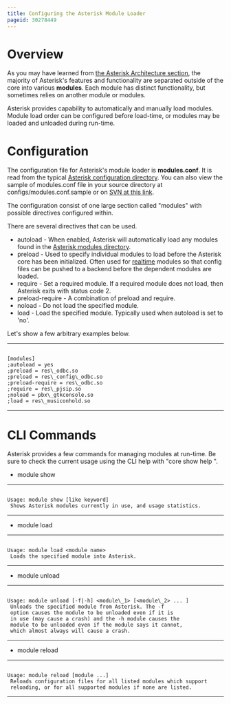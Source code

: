 ```yaml
---
title: Configuring the Asterisk Module Loader
pageid: 30278449
---
```


Overview
========

As you may have learned from [the Asterisk Architecture section](/Asterisk-Architecture--The-Big-Picture), the majority of Asterisk's features and functionality are separated outside of the core into various **modules**. Each module has distinct functionality, but sometimes relies on another module or modules.

Asterisk provides capability to automatically and manually load modules. Module load order can be configured before load-time, or modules may be loaded and unloaded during run-time.

Configuration
=============

The configuration file for Asterisk's module loader is **modules.conf**. It is read from the typical [Asterisk configuration directory](/Directory-and-File-Structure). You can also view the sample of modules.conf file in your source directory at configs/modules.conf.sample or on [SVN at this link](http://svnview.digium.com/svn/asterisk/trunk/configs/samples/modules.conf.sample?view=markup).

The configuration consist of one large section called "modules" with possible directives configured within.

There are several directives that can be used.

* autoload - When enabled, Asterisk will automatically load any modules found in the [Asterisk modules directory](/Directory-and-File-Structure).
* preload - Used to specify individual modules to load before the Asterisk core has been initialized. Often used for [realtime](/Realtime-Database-Configuration) modules so that config files can be pushed to a backend before the dependent modules are loaded.
* require - Set a required module. If a required module does not load, then Asterisk exits with status code 2.
* preload-require - A combination of preload and require.
* noload - Do not load the specified module.
* load - Load the specified module. Typically used when autoload is set to 'no'.

Let's show a few arbitrary examples below.




---

  
  


```

[modules]
;autoload = yes
;preload = res\_odbc.so
;preload = res\_config\_odbc.so
;preload-require = res\_odbc.so
;require = res\_pjsip.so
;noload = pbx\_gtkconsole.so
;load = res\_musiconhold.so

```



---


CLI Commands
============

Asterisk provides a few commands for managing modules at run-time. Be sure to check the current usage using the CLI help with "core show help <command>".

* module show




---

  
  


```

Usage: module show [like keyword]
 Shows Asterisk modules currently in use, and usage statistics.

```



---
* module load




---

  
  


```

Usage: module load <module name>
 Loads the specified module into Asterisk.

```



---
* module unload




---

  
  


```

Usage: module unload [-f|-h] <module\_1> [<module\_2> ... ]
 Unloads the specified module from Asterisk. The -f
 option causes the module to be unloaded even if it is
 in use (may cause a crash) and the -h module causes the
 module to be unloaded even if the module says it cannot, 
 which almost always will cause a crash.

```



---
* module reload




---

  
  


```

Usage: module reload [module ...]
 Reloads configuration files for all listed modules which support
 reloading, or for all supported modules if none are listed.

```



---

 

